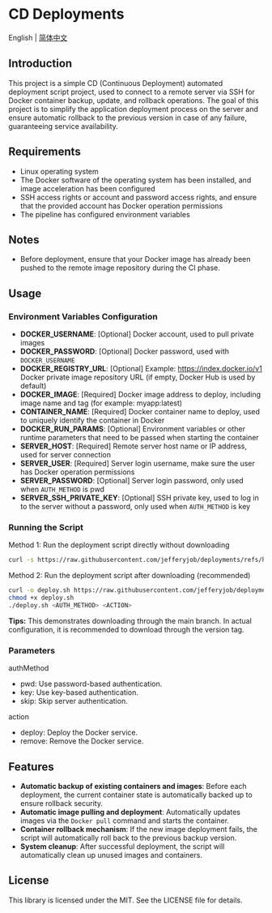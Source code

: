 # CD Deployments

English | [简体中文](README.cn.md)

## Introduction
This project is a simple CD (Continuous Deployment) automated deployment script project, used to connect to a remote server via SSH for Docker container backup, update, and rollback operations. The goal of this project is to simplify the application deployment process on the server and ensure automatic rollback to the previous version in case of any failure, guaranteeing service availability.

## Requirements
- Linux operating system
- The Docker software of the operating system has been installed, and image acceleration has been configured
- SSH access rights or account and password access rights, and ensure that the provided account has Docker operation permissions
- The pipeline has configured environment variables

## Notes
- Before deployment, ensure that your Docker image has already been pushed to the remote image repository during the CI phase.

## Usage

### Environment Variables Configuration
- **DOCKER_USERNAME**: [Optional] Docker account, used to pull private images
- **DOCKER_PASSWORD**: [Optional] Docker password, used with `DOCKER_USERNAME`
- **DOCKER_REGISTRY_URL**: [Optional] Example: https://index.docker.io/v1 Docker private image repository URL (if empty, Docker Hub is used by default)
- **DOCKER_IMAGE**: [Required] Docker image address to deploy, including image name and tag (for example: myapp:latest)
- **CONTAINER_NAME**: [Required] Docker container name to deploy, used to uniquely identify the container in Docker
- **DOCKER_RUN_PARAMS**: [Optional] Environment variables or other runtime parameters that need to be passed when starting the container
- **SERVER_HOST**: [Required] Remote server host name or IP address, used for server connection
- **SERVER_USER**: [Required] Server login username, make sure the user has Docker operation permissions
- **SERVER_PASSWORD**: [Optional] Server login password, only used when `AUTH_METHOD` is pwd
- **SERVER_SSH_PRIVATE_KEY**: [Optional] SSH private key, used to log in to the server without a password, only used when `AUTH_METHOD` is key

### Running the Script

Method 1: Run the deployment script directly without downloading
```bash
curl -s https://raw.githubusercontent.com/jefferyjob/deployments/refs/heads/main/scripts/deploy.docker.sh | bash -s -- <AUTH_METHOD> <ACTION>
```

Method 2: Run the deployment script after downloading (recommended)
```bash
curl -o deploy.sh https://raw.githubusercontent.com/jefferyjob/deployments/refs/heads/main/scripts/deploy.docker.sh
chmod +x deploy.sh
./deploy.sh <AUTH_METHOD> <ACTION>
```

**Tips:** This demonstrates downloading through the main branch. In actual configuration, it is recommended to download through the version tag.

### Parameters
authMethod
- pwd: Use password-based authentication.
- key: Use key-based authentication.
- skip: Skip server authentication.

action
- deploy: Deploy the Docker service.
- remove: Remove the Docker service.

## Features
- **Automatic backup of existing containers and images**: Before each deployment, the current container state is automatically backed up to ensure rollback security.
- **Automatic image pulling and deployment**: Automatically updates images via the `Docker pull` command and starts the container.
- **Container rollback mechanism**: If the new image deployment fails, the script will automatically roll back to the previous backup version.
- **System cleanup**: After successful deployment, the script will automatically clean up unused images and containers.

## License
This library is licensed under the MIT. See the LICENSE file for details.

